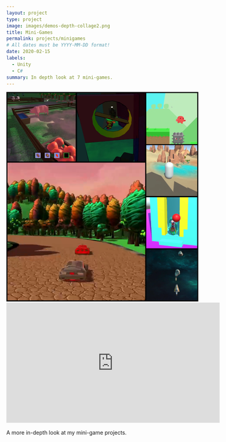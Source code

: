 ```yaml
---
layout: project
type: project
image: images/demos-depth-collage2.png
title: Mini-Games
permalink: projects/minigames
# All dates must be YYYY-MM-DD format!
date: 2020-02-15
labels:
  - Unity
  - C#
summary: In depth look at 7 mini-games.
---
```


<img class="ui medium centered rounded image" src="../images/demos-depth-collage2.png">

<br>

<iframe width="560" height="315" src="https://www.youtube.com/embed/_Pdsl75j5Vg" frameborder="0" allow="accelerometer; autoplay; encrypted-media; gyroscope; picture-in-picture" allowfullscreen></iframe>

A more in-depth look at my mini-game projects.
